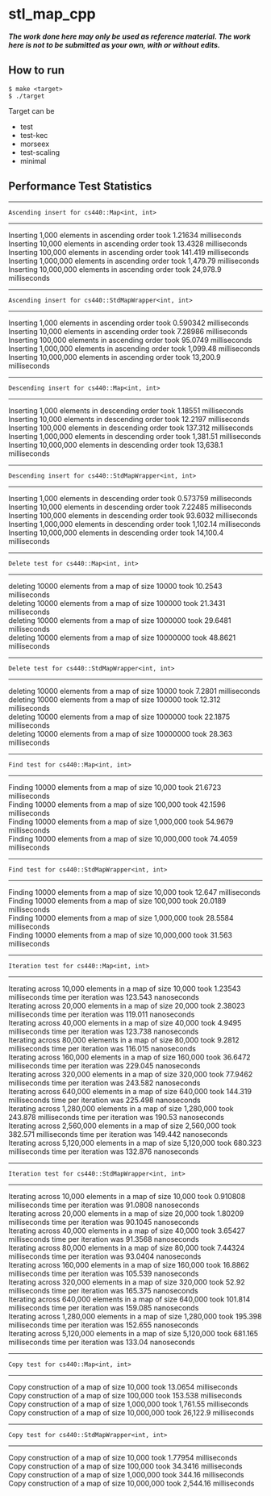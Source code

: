 # stl_map_cpp

***The work done here may only be used as reference material. The work here is not to be submitted as your own, with or without edits.***

## How to run

```
$ make <target>
$ ./target
```

Target can be
- test
- test-kec
- morseex
- test-scaling
- minimal

## Performance Test Statistics

************************************
	Ascending insert for cs440::Map<int, int>	
************************************

Inserting 1,000 elements in ascending order took 1.21634 milliseconds<br>
Inserting 10,000 elements in ascending order took 13.4328 milliseconds<br>
Inserting 100,000 elements in ascending order took 141.419 milliseconds<br>
Inserting 1,000,000 elements in ascending order took 1,479.79 milliseconds<br>
Inserting 10,000,000 elements in ascending order took 24,978.9 milliseconds<br>


************************************
	Ascending insert for cs440::StdMapWrapper<int, int>	
************************************

Inserting 1,000 elements in ascending order took 0.590342 milliseconds<br>
Inserting 10,000 elements in ascending order took 7.28986 milliseconds<br>
Inserting 100,000 elements in ascending order took 95.0749 milliseconds<br>
Inserting 1,000,000 elements in ascending order took 1,099.48 milliseconds<br>
Inserting 10,000,000 elements in ascending order took 13,200.9 milliseconds<br>


************************************
	Descending insert for cs440::Map<int, int>	
************************************

Inserting 1,000 elements in descending order took 1.18551 milliseconds<br>
Inserting 10,000 elements in descending order took 12.2197 milliseconds<br>
Inserting 100,000 elements in descending order took 137.312 milliseconds<br>
Inserting 1,000,000 elements in descending order took 1,381.51 milliseconds<br>
Inserting 10,000,000 elements in descending order took 13,638.1 milliseconds<br>


************************************
	Descending insert for cs440::StdMapWrapper<int, int>	
************************************

Inserting 1,000 elements in descending order took 0.573759 milliseconds<br>
Inserting 10,000 elements in descending order took 7.22485 milliseconds<br>
Inserting 100,000 elements in descending order took 93.6032 milliseconds<br>
Inserting 1,000,000 elements in descending order took 1,102.14 milliseconds<br>
Inserting 10,000,000 elements in descending order took 14,100.4 milliseconds<br>

************************************
	Delete test for cs440::Map<int, int>	
************************************

deleting 10000 elements from a map of size 10000 took 10.2543 milliseconds<br>
deleting 10000 elements from a map of size 100000 took 21.3431 milliseconds<br>
deleting 10000 elements from a map of size 1000000 took 29.6481 milliseconds<br>
deleting 10000 elements from a map of size 10000000 took 48.8621 milliseconds<br>


************************************
	Delete test for cs440::StdMapWrapper<int, int>	
************************************

deleting 10000 elements from a map of size 10000 took 7.2801 milliseconds<br>
deleting 10000 elements from a map of size 100000 took 12.312 milliseconds<br>
deleting 10000 elements from a map of size 1000000 took 22.1875 milliseconds<br>
deleting 10000 elements from a map of size 10000000 took 28.363 milliseconds<br>

************************************
	Find test for cs440::Map<int, int>	
************************************

Finding 10000 elements from a map of size 10,000 took 21.6723 milliseconds<br>
Finding 10000 elements from a map of size 100,000 took 42.1596 milliseconds<br>
Finding 10000 elements from a map of size 1,000,000 took 54.9679 milliseconds<br>
Finding 10000 elements from a map of size 10,000,000 took 74.4059 milliseconds<br>

************************************
	Find test for cs440::StdMapWrapper<int, int>	
************************************

Finding 10000 elements from a map of size 10,000 took 12.647 milliseconds<br>
Finding 10000 elements from a map of size 100,000 took 20.0189 milliseconds<br>
Finding 10000 elements from a map of size 1,000,000 took 28.5584 milliseconds<br>
Finding 10000 elements from a map of size 10,000,000 took 31.563 milliseconds<br>


************************************
	Iteration test for cs440::Map<int, int>	
************************************

Iterating across 10,000 elements in a map of size 10,000 took 1.23543 milliseconds time per iteration was 123.543 nanoseconds<br>
Iterating across 20,000 elements in a map of size 20,000 took 2.38023 milliseconds time per iteration was 119.011 nanoseconds<br>
Iterating across 40,000 elements in a map of size 40,000 took 4.9495 milliseconds time per iteration was 123.738 nanoseconds<br>
Iterating across 80,000 elements in a map of size 80,000 took 9.2812 milliseconds time per iteration was 116.015 nanoseconds<br>
Iterating across 160,000 elements in a map of size 160,000 took 36.6472 milliseconds time per iteration was 229.045 nanoseconds<br>
Iterating across 320,000 elements in a map of size 320,000 took 77.9462 milliseconds time per iteration was 243.582 nanoseconds<br>
Iterating across 640,000 elements in a map of size 640,000 took 144.319 milliseconds time per iteration was 225.498 nanoseconds<br>
Iterating across 1,280,000 elements in a map of size 1,280,000 took 243.878 milliseconds time per iteration was 190.53 nanoseconds<br>
Iterating across 2,560,000 elements in a map of size 2,560,000 took 382.571 milliseconds time per iteration was 149.442 nanoseconds<br>
Iterating across 5,120,000 elements in a map of size 5,120,000 took 680.323 milliseconds time per iteration was 132.876 nanoseconds<br>


************************************
	Iteration test for cs440::StdMapWrapper<int, int>	
************************************

Iterating across 10,000 elements in a map of size 10,000 took 0.910808 milliseconds time per iteration was 91.0808 nanoseconds<br>
Iterating across 20,000 elements in a map of size 20,000 took 1.80209 milliseconds time per iteration was 90.1045 nanoseconds<br>
Iterating across 40,000 elements in a map of size 40,000 took 3.65427 milliseconds time per iteration was 91.3568 nanoseconds<br>
Iterating across 80,000 elements in a map of size 80,000 took 7.44324 milliseconds time per iteration was 93.0404 nanoseconds<br>
Iterating across 160,000 elements in a map of size 160,000 took 16.8862 milliseconds time per iteration was 105.539 nanoseconds<br>
Iterating across 320,000 elements in a map of size 320,000 took 52.92 milliseconds time per iteration was 165.375 nanoseconds<br>
Iterating across 640,000 elements in a map of size 640,000 took 101.814 milliseconds time per iteration was 159.085 nanoseconds<br>
Iterating across 1,280,000 elements in a map of size 1,280,000 took 195.398 milliseconds time per iteration was 152.655 nanoseconds<br>
Iterating across 5,120,000 elements in a map of size 5,120,000 took 681.165 milliseconds time per iteration was 133.04 nanoseconds<br>

************************************
	Copy test for cs440::Map<int, int>	
************************************

Copy construction of a map of size 10,000 took 13.0654 milliseconds<br>
Copy construction of a map of size 100,000 took 153.538 milliseconds<br>
Copy construction of a map of size 1,000,000 took 1,761.55 milliseconds<br>
Copy construction of a map of size 10,000,000 took 26,122.9 milliseconds<br>


************************************
	Copy test for cs440::StdMapWrapper<int, int>	
************************************

Copy construction of a map of size 10,000 took 1.77954 milliseconds<br>
Copy construction of a map of size 100,000 took 34.3416 milliseconds<br>
Copy construction of a map of size 1,000,000 took 344.16 milliseconds<br>
Copy construction of a map of size 10,000,000 took 2,544.16 milliseconds<br>
